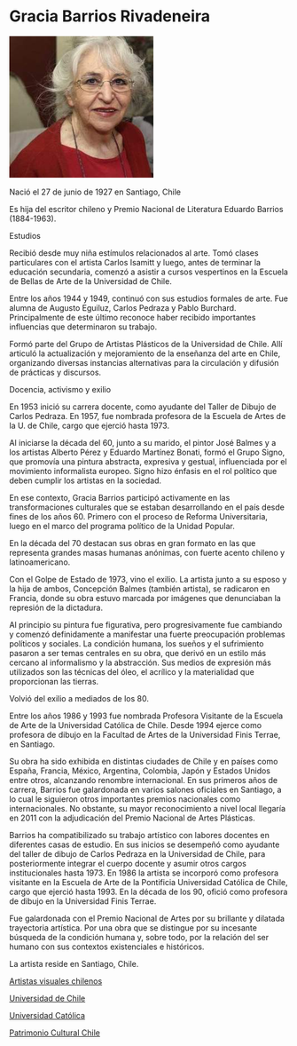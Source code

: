 # Gracia Barrios Rivadeneira

![Gracia Barrios Rivadeneira. Foto: EcuRed.](../../.gitbook/assets/gracia_barrios.jpg)

Nació el 27 de junio de 1927 en Santiago, Chile

Es hija del escritor chileno y Premio Nacional de Literatura Eduardo Barrios \(1884-1963\).

Estudios

Recibió desde muy niña estímulos relacionados al arte. Tomó clases particulares con el artista Carlos Isamitt y luego, antes de terminar la educación secundaria, comenzó a asistir a cursos vespertinos en la Escuela de Bellas de Arte de la Universidad de Chile.

Entre los años 1944 y 1949, continuó con sus estudios formales de arte. Fue alumna de Augusto Eguiluz, Carlos Pedraza y Pablo Burchard. Principalmente de este último reconoce haber recibido importantes influencias que determinaron su trabajo.

Formó parte del Grupo de Artistas Plásticos de la Universidad de Chile. Allí articuló la actualización y mejoramiento de la enseñanza del arte en Chile, organizando diversas instancias alternativas para la circulación y difusión de prácticas y discursos.

Docencia, activismo y exilio

En 1953 inició su carrera docente, como ayudante del Taller de Dibujo de Carlos Pedraza. En 1957, fue nombrada profesora de la Escuela de Artes de la U. de Chile, cargo que ejerció hasta 1973.

Al iniciarse la década del 60, junto a su marido, el pintor José Balmes y a los artistas Alberto Pérez y Eduardo Martínez Bonati, formó el Grupo Signo, que promovía una pintura abstracta, expresiva y gestual, influenciada por el movimiento informalista europeo. Signo hizo énfasis en el rol político que deben cumplir los artistas en la sociedad.

En ese contexto, Gracia Barrios participó activamente en las transformaciones culturales que se estaban desarrollando en el país desde fines de los años 60. Primero con el proceso de Reforma Universitaria, luego en el marco del programa político de la Unidad Popular.

En la década del 70 destacan sus obras en gran formato en las que representa grandes masas humanas anónimas, con fuerte acento chileno y latinoamericano.

Con el Golpe de Estado de 1973, vino el exilio. La artista junto a su esposo y la hija de ambos, Concepción Balmes \(también artista\), se radicaron en Francia, donde su obra estuvo marcada por imágenes que denunciaban la represión de la dictadura.

Al principio su pintura fue figurativa, pero progresivamente fue cambiando y comenzó definidamente a manifestar una fuerte preocupación problemas políticos y sociales. La condición humana, los sueños y el sufrimiento pasaron a ser temas centrales en su obra, que derivó en un estilo más cercano al informalismo y la abstracción. Sus medios de expresión más utilizados son las técnicas del óleo, el acrílico y la materialidad que proporcionan las tierras.

Volvió del exilio a mediados de los 80.

Entre los años 1986 y 1993 fue nombrada Profesora Visitante de la Escuela de Arte de la Universidad Católica de Chile. Desde 1994 ejerce como profesora de dibujo en la Facultad de Artes de la Universidad Finis Terrae, en Santiago.

Su obra ha sido exhibida en distintas ciudades de Chile y en países como España, Francia, México, Argentina, Colombia, Japón y Estados Unidos entre otros, alcanzando renombre internacional. En sus primeros años de carrera, Barrios fue galardonada en varios salones oficiales en Santiago, a lo cual le siguieron otros importantes premios nacionales como internacionales. No obstante, su mayor reconocimiento a nivel local llegaría en 2011 con la adjudicación del Premio Nacional de Artes Plásticas.

Barrios ha compatibilizado su trabajo artístico con labores docentes en diferentes casas de estudio. En sus inicios se desempeñó como ayudante del taller de dibujo de Carlos Pedraza en la Universidad de Chile, para posteriormente integrar el cuerpo docente y asumir otros cargos institucionales hasta 1973. En 1986 la artista se incorporó como profesora visitante en la Escuela de Arte de la Pontificia Universidad Católica de Chile, cargo que ejerció hasta 1993. En la década de los 90, ofició como profesora de dibujo en la Universidad Finis Terrae.

Fue galardonada con el Premio Nacional de Artes por su brillante y dilatada trayectoria artística. Por una obra que se distingue por su incesante búsqueda de la condición humana y, sobre todo, por la relación del ser humano con sus contextos existenciales e históricos.

La artista reside en Santiago, Chile.

[Artistas visuales chilenos](http://www.artistasvisualeschilenos.cl/658/w3-article-40247.html)

[Universidad de Chile](http://www.uchile.cl/portal/presentacion/historia/grandes-figuras/premios-nacionales/artes/75085/gracia-barrios-rivadeneira)

[Universidad Católica](https://www.uc.cl/es/la-universidad/premios-nacionales/7347-gracia-barrios-rivadeneira-1927)

[Patrimonio Cultural Chile](http://www.patrimoniocultural.gob.cl/dinamicas/DocAdjunto_956.pdf)

